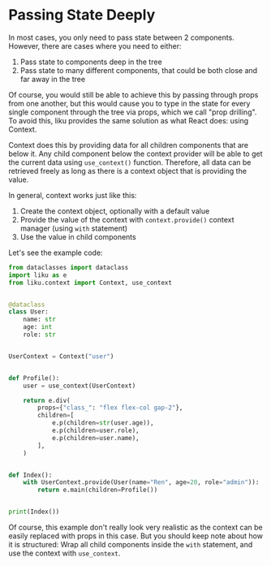 # Passing State Deeply

In most cases, you only need to pass state between 2 components. However, there are cases where you need to either:

1. Pass state to components deep in the tree
2. Pass state to many different components, that could be both close and far away in the tree

Of course, you would still be able to achieve this by passing through props from one another, but this would cause
you to type in the state for every single component through the tree via props, which we call "prop drilling". To
avoid this, liku provides the same solution as what React does: using Context.

Context does this by providing data for all children components that are below it. Any child component below the
context provider will be able to get the current data using `use_context()` function. Therefore, all data can be
retrieved freely as long as there is a context object that is providing the value.

In general, context works just like this:

1. Create the context object, optionally with a default value
2. Provide the value of the context with `context.provide()` context manager (using `with` statement)
3. Use the value in child components

Let's see the example code:

```py title="context_demo.py"
from dataclasses import dataclass
import liku as e
from liku.context import Context, use_context


@dataclass
class User:
    name: str
    age: int
    role: str


UserContext = Context("user")


def Profile():
    user = use_context(UserContext)

    return e.div(
        props={"class_": "flex flex-col gap-2"},
        children=[
            e.p(children=str(user.age)),
            e.p(children=user.role),
            e.p(children=user.name),
        ],
    )


def Index():
    with UserContext.provide(User(name="Ren", age=20, role="admin")):
        return e.main(children=Profile())


print(Index())
```

Of course, this example don't really look very realistic as the context can be easily replaced with props
in this case. But you should keep note about how it is structured: Wrap all child components inside the
`with` statement, and use the context with `use_context`.
